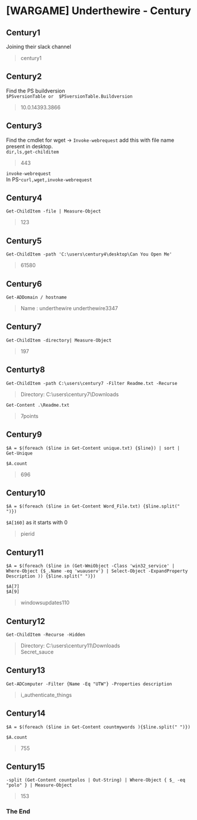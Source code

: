 # [WARGAME] Underthewire - Century

## Century1

Joining their slack channel
>century1

## Century2

Find the PS buildversion  
`$PSversionTable or  $PSversionTable.Buildversion`

>10.0.14393.3866

## Century3

Find the cmdlet for wget → `Invoke-webrequest` add this with file name present in desktop.  
`dir,ls,get-childitem`  
> 443

`invoke-webrequest`  
In PS-`curl,wget,invoke-webrequest`

## Century4

`Get-ChildItem -file | Measure-Object`
> 123

## Century5

`Get-ChildItem -path 'C:\users\century4\desktop\Can You Open Me'`  

>61580

## Century6

`Get-ADDomain / hostname`

>Name : underthewire
> underthewire3347

## Century7

`Get-ChildItem -directory| Measure-Object`  

>197

## Centurty8

`Get-ChildItem -path C:\users\century7 -Filter Readme.txt -Recurse`  

>Directory: C:\users\century7\Downloads  

`Get-Content .\Readme.txt`
> 7points

## Century9

`$A = $(foreach ($line in Get-Content unique.txt) {$line}) | sort | Get-Unique`  

`$A.count`  

>696

## Century10

`$A = $(foreach ($line in Get-Content Word_File.txt) {$line.split(" ")})`  

`$A[160]` as it starts with 0

> pierid

## Century11

`$A = $(foreach ($line in (Get-WmiObject -Class 'win32_service' | Where-Object {$_.Name -eq 'wuauserv'} | Select-Object -ExpandProperty Description )) {$line.split(" ")})`  

`$A[7]`  
`$A[9]`

> windowsupdates110

## Century12

`Get-ChildItem -Recurse -Hidden`  

>Directory: C:\users\century11\Downloads  
>Secret_sauce

## Century13

`Get-ADComputer -Filter {Name -Eq "UTW"} -Properties description`  
> i_authenticate_things

## Century14

`$A = $(foreach ($line in Get-Content countmywords ){$line.split(" ")})`  

`$A.count`
> 755

## Century15

`-split (Get-Content countpolos | Out-String) | Where-Object { $_ -eq "polo" } | Measure-Object`
> 153

### The End
